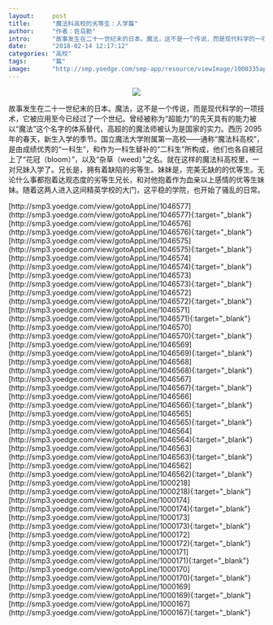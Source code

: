 ```yaml
---
layout:     post
title:      "魔法科高校的劣等生：入学篇"
author:     "作者：佐岛勤"
intro:      "故事发生在二十一世纪末的日本。魔法，这不是一个传说，而是现代科学的一项技术，它被应用至今已经过了一个世纪。曾经被称为“超能力”的先天具有的能力被以“魔法”这个名字的体系替代，高超的的魔法师被认为是国家的实力。西历 2095 年的春天，新生入学的季节。国立魔法大学附属第一高校——通称“魔法科高校”，是由成绩优秀的“一科生”，和作为一科生替补的“二科生”所构成，他们也各自被冠上了“花冠（bloom）”，以及“杂草（weed）”之名。就在这样的魔法科高校里，一对兄妹入学了。兄长是，拥有着缺陷的劣等生。妹妹是，完美无缺的的优等生。无论什么事都抱着达观态度的劣等生兄长，和对他抱着作为血亲以上感情的优等生妹妹。随着这两人进入这间精英学校的大门，这平稳的学院，也开始了骚乱的日常。"
date:       "2018-02-14 12:17:12"
categories: "高校"
tags:       "篇"
image:      "http://smp.yoedge.com/smp-app/resource/viewImage/1000335appline.png"
---
```

<div style="text-align: center">
<p><img src="http://smp.yoedge.com/smp-app/resource/viewImage/1000335appline.png"/></p>
</div>
<p class="post-meta">
<span>故事发生在二十一世纪末的日本。魔法，这不是一个传说，而是现代科学的一项技术，它被应用至今已经过了一个世纪。曾经被称为“超能力”的先天具有的能力被以“魔法”这个名字的体系替代，高超的的魔法师被认为是国家的实力。西历 2095 年的春天，新生入学的季节。国立魔法大学附属第一高校——通称“魔法科高校”，是由成绩优秀的“一科生”，和作为一科生替补的“二科生”所构成，他们也各自被冠上了“花冠（bloom）”，以及“杂草（weed）”之名。就在这样的魔法科高校里，一对兄妹入学了。兄长是，拥有着缺陷的劣等生。妹妹是，完美无缺的的优等生。无论什么事都抱着达观态度的劣等生兄长，和对他抱着作为血亲以上感情的优等生妹妹。随着这两人进入这间精英学校的大门，这平稳的学院，也开始了骚乱的日常。</span>
</p>
[http://smp3.yoedge.com/view/gotoAppLine/1046577](http://smp3.yoedge.com/view/gotoAppLine/1046577){:target="_blank"}
[http://smp3.yoedge.com/view/gotoAppLine/1046576](http://smp3.yoedge.com/view/gotoAppLine/1046576){:target="_blank"}
[http://smp3.yoedge.com/view/gotoAppLine/1046575](http://smp3.yoedge.com/view/gotoAppLine/1046575){:target="_blank"}
[http://smp3.yoedge.com/view/gotoAppLine/1046574](http://smp3.yoedge.com/view/gotoAppLine/1046574){:target="_blank"}
[http://smp3.yoedge.com/view/gotoAppLine/1046573](http://smp3.yoedge.com/view/gotoAppLine/1046573){:target="_blank"}
[http://smp3.yoedge.com/view/gotoAppLine/1046572](http://smp3.yoedge.com/view/gotoAppLine/1046572){:target="_blank"}
[http://smp3.yoedge.com/view/gotoAppLine/1046571](http://smp3.yoedge.com/view/gotoAppLine/1046571){:target="_blank"}
[http://smp3.yoedge.com/view/gotoAppLine/1046570](http://smp3.yoedge.com/view/gotoAppLine/1046570){:target="_blank"}
[http://smp3.yoedge.com/view/gotoAppLine/1046569](http://smp3.yoedge.com/view/gotoAppLine/1046569){:target="_blank"}
[http://smp3.yoedge.com/view/gotoAppLine/1046568](http://smp3.yoedge.com/view/gotoAppLine/1046568){:target="_blank"}
[http://smp3.yoedge.com/view/gotoAppLine/1046567](http://smp3.yoedge.com/view/gotoAppLine/1046567){:target="_blank"}
[http://smp3.yoedge.com/view/gotoAppLine/1046566](http://smp3.yoedge.com/view/gotoAppLine/1046566){:target="_blank"}
[http://smp3.yoedge.com/view/gotoAppLine/1046565](http://smp3.yoedge.com/view/gotoAppLine/1046565){:target="_blank"}
[http://smp3.yoedge.com/view/gotoAppLine/1046564](http://smp3.yoedge.com/view/gotoAppLine/1046564){:target="_blank"}
[http://smp3.yoedge.com/view/gotoAppLine/1046563](http://smp3.yoedge.com/view/gotoAppLine/1046563){:target="_blank"}
[http://smp3.yoedge.com/view/gotoAppLine/1046562](http://smp3.yoedge.com/view/gotoAppLine/1046562){:target="_blank"}
[http://smp3.yoedge.com/view/gotoAppLine/1000218](http://smp3.yoedge.com/view/gotoAppLine/1000218){:target="_blank"}
[http://smp3.yoedge.com/view/gotoAppLine/1000174](http://smp3.yoedge.com/view/gotoAppLine/1000174){:target="_blank"}
[http://smp3.yoedge.com/view/gotoAppLine/1000173](http://smp3.yoedge.com/view/gotoAppLine/1000173){:target="_blank"}
[http://smp3.yoedge.com/view/gotoAppLine/1000172](http://smp3.yoedge.com/view/gotoAppLine/1000172){:target="_blank"}
[http://smp3.yoedge.com/view/gotoAppLine/1000171](http://smp3.yoedge.com/view/gotoAppLine/1000171){:target="_blank"}
[http://smp3.yoedge.com/view/gotoAppLine/1000170](http://smp3.yoedge.com/view/gotoAppLine/1000170){:target="_blank"}
[http://smp3.yoedge.com/view/gotoAppLine/1000169](http://smp3.yoedge.com/view/gotoAppLine/1000169){:target="_blank"}
[http://smp3.yoedge.com/view/gotoAppLine/1000167](http://smp3.yoedge.com/view/gotoAppLine/1000167){:target="_blank"}



